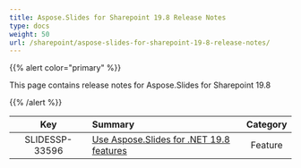 ```yaml
---
title: Aspose.Slides for Sharepoint 19.8 Release Notes
type: docs
weight: 50
url: /sharepoint/aspose-slides-for-sharepoint-19-8-release-notes/
---
```


{{% alert color="primary" %}} 

This page contains release notes for Aspose.Slides for Sharepoint 19.8

{{% /alert %}} 

|**Key** |**Summary** |**Category** |
| :-: | :- | :-: |
|SLIDESSP-33596|[Use Aspose.Slides for .NET 19.8 features](/slides/net/aspose-slides-for-net-19-8-release-notes/)|Feature|

